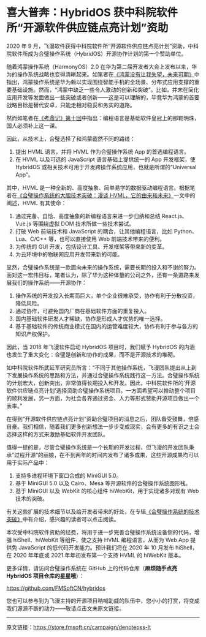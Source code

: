 # 喜大普奔：HybridOS 获中科院软件所“开源软件供应链点亮计划”资助

2020 年 9 月，飞漫软件获得中科院软件所“开源软件供应链点亮计划”资助，中科院软件所成为合璧操作系统（HybridOS）开源协作计划的第一个赞助单位。

随着鸿蒙操作系统（HarmonyOS）2.0 在华为第二届开发者大会上发布以来，华为的操作系统战略也变得清晰起来。如笔者在[《鸿蒙没有让我失望，未来可期》](https://mp.weixin.qq.com/s?__biz=MzA5MTYwNTA3MA==&mid=2651104671&idx=2&sn=d1f44d07e21744992f339f4890de5057&chksm=8b89d4bebcfe5da8302627c9e8862df650c4844963189e3edb1f65226da2ae74e3b57d23a6a8&token=989899837&lang=zh_CN#rd)中指出，鸿蒙操作系统是华为赖以实现围绕智能手机的全场景、分布式应用支撑的重要基础设施。然而，“鸿蒙中缺乏一些令人激动的创新和突破”。比如，并未在简化应用开发等发面做出一些突破或者创新——这是可以理解的，毕竟华为鸿蒙的首要战略目标是替代安卓，只能走相对稳妥和务实的道路。

然而如笔者在[《考鼎记》第十回](https://mp.weixin.qq.com/s?__biz=MzA5MTYwNTA3MA==&mid=2651104644&idx=1&sn=5d78598b568b8293fbd97d4bf0a36ead&chksm=8b89d4a5bcfe5db3e9c70db8c5c041be03d71f085a4175fa366300ddb4e57ea1a49eb8d43c35&scene=178#rd)中指出：编程语言是基础软件皇冠上的那颗明珠，国人必须补上这一课。

因此，从技术上，合璧选择了和鸿蒙截然不同的路线：

1. 提出 HVML 语言，并将 HVML 作为合璧操作系统 App 的首选编程语言。
1. 在 HVML 以及可选的 JavaScript 语言基础上提供统一的 App 开发框架，使 HybridOS 或相关技术可用于开发跨操作系统应用，也就是所谓的“Universal App”。

其中，HVML 是一种全新的、高度抽象、简单易学的数据驱动编程语言。根据笔者在[《合璧操作系统的大胆技术突破：漫谈 HVML，它的由来和未来》](https://mp.weixin.qq.com/s?__biz=MzA5MTYwNTA3MA==&mid=2651104644&idx=2&sn=df5f26b6fe435a7823896d5d5debe551&chksm=8b89d4a5bcfe5db37b86833f1b355ae7d8702ba3f7b8790c7f10972c1eb296b03ad8ed315f65&scene=178#rd)一文中的阐述，HVML 有其使命：

1. 通过完备、自恰、高度抽象的新编程语言来进一步归纳和总结 React.js、Vue.js 等围绕虚拟 DOM 技术所做一些技术尝试。
1. 打破 Web 前端技术和 JavaScript 的耦合，让其他编程语言，比如 Python、Lua、C/C++ 等，也可以直接使用 Web 前端技术带来的便利。
1. 为传统的 GUI 开发，包括设计工具、开发框架等带来新的变革。
1. 为云环境中的物联网应用开发带来新的可能。

显然，合璧操作系统是一款面向未来的操作系统，需要长期的投入和不谢的努力。面对这一宏伟目标，笔者认为，除了华为这种体量的公司之外，还有一条道路来发展我们的操作系统——开源协作：

1. 操作系统的开发投入长期而巨大，单个企业很难承受，协作有利于分散投资，降低风险。
1. 通过协作，可避免国内厂商在基础软件方面的重复投入。
1. 国内基础软件研发人才稀缺，协作是形成人才优势的唯一选择。
1. 基于基础软件的传统商业模式在国内的运营难度较大，协作有利于参与各方的知识产权保护。

因此，当 2018 年飞漫软件启动 HybridOS 项目时，我们赋予 HybridOS 的内涵也发生了重大变化：合璧是创新和协作的成果，而不是开源技术的堆砌。

如中科院软件所武延军研究员所言：“不同于其他操作系统，飞漫团队提出从上到下发展操作系统的思路和方法，并通过合璧操作系统践行这一方法。合璧操作系统的计划宏大，创新突出，非常值得长期投入和开发。因此，中科院软件所的‘开源软件供应链点亮计划’选择资助合璧操作系统项目。一方面希望可以推动整个项目的顺利发展，另一方面，为社会各界通过资金、人力等形式赞助开源项目做出一个表率。”

在得到”开源软件供应链点亮计划“资助合璧项目的消息之后，团队备受鼓舞，倍感自豪。我们相信，随着我们更多创新想法一步步变成现实，会有更多的有识之士会选择这样的方式来激励基础软件开发团队。

值得一提的是，尽管合璧操作系统是一个长期的开发过程，但飞漫的开发团队秉承”过程开源“的丽娘，在不到两年的时间内发布了诸多成果，这些开源成果均可以用于实际产品中：

1. 支持多进程环境下窗口合成的 MiniGUI 5.0。
1. 基于 MiniGUI 5.0 以及 Cairo、Mesa 等开源软件的合璧操作系统图形栈。
1. 基于 MiniGUI 以及 WebKit 的核心组件 hiWebKit，用于实现诸多对现有 Web 技术的突破。

有关这些扩展的技术细节以及给开发者带来的好处，在专辑[《合璧操作系统的技术突破》](https://mp.weixin.qq.com/mp/appmsgalbum?action=getalbum&album_id=1442713925182767106&__biz=MzA5MTYwNTA3MA==#wechat_redirect)中有介绍，感兴趣的读者可以点击阅读。

本次受中科院软件资助的经费，将用于进一步完善合璧操作系统设备侧的代码，增强 hiShell、hiWebKit 等组件，使之支持 HVML 编程语言，从而为 Web App 提供免 JavaScript 的低代码开发能力。预计我们将在 2020 年 10 月发布 hiShell，在 2020 年年底或 2021 年年初发布第一个支持 HVML 的 hiWebKit 版本。

更多详情，请访问合璧操作系统在 GitHub 上的代码仓库（**麻烦随手点亮 HybridOS 项目仓库的星星哦**）：

<https://github.com/FMSoftCN/hybridos>

您也可以参与到为飞漫主持的开源项目呐喊助威的队伍中，您小小的打赏，将变成我们源源不断的动力——敬请点击文末原文链接。

---

原文链接：<https://store.fmsoft.cn/campaign/denoteoss-lt>

